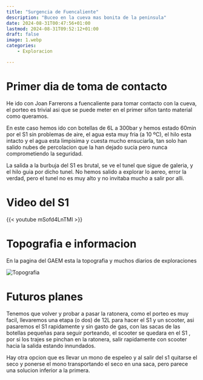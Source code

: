 ```yaml
---
title: "Surgencia de Fuencaliente"
description: "Buceo en la cueva mas bonita de la peninsula"
date: 2024-08-31T00:47:56+01:00
lastmod: 2024-08-31T09:52:12+01:00
draft: false
image: 1.webp
categories:
    - Exploracion

---
```



# Primer dia de toma de contacto

He ido con Joan Farrerons a fuencaliente para tomar contacto con la cueva, el porteo es trivial asi que se puede meter en el primer sifon tanto material como queramos.

En este caso hemos ido con botellas de 6L a 300bar y hemos estado 60min por el S1 sin problemas de aire, el agua esta muy fria (a 10 ºC), el hilo esta intacto y el agua esta limpisima y cuesta mucho ensuciarla, tan solo han salido nubes de percolacion que la han dejado sucia pero nunca comprometiendo la seguridad.

La salida a la burbuja del S1 es brutal, se ve el tunel que sigue de galeria, y el hilo guia por dicho tunel. No hemos salido a explorar lo aereo, error la verdad, pero el tunel no es muy alto y no invitaba mucho a salir por alli.

# Video del S1

{{< youtube mSofd4LnTMI >}}

# Topografia e informacion
En la pagina del GAEM esta la topografia y muchos diarios de exploraciones

![Topografia](2.jpg)



# Futuros planes

Tenemos que volver y probar a pasar la ratonera, como el porteo es muy facil, llevaremos una etapa (o dos) de 12L para hacer el S1 y un scooter, asi pasaremos el S1 rapidamente y sin gasto de gas, con las sacas de las botellas pequeñas para seguir porteando, el scooter se quedara en el S1 , por si los trajes se pinchan en la ratonera, salir rapidamente con scooter hacia la salida estando innundados.

Hay otra opcion que es llevar un mono de espeleo y al salir del s1 quitarse el seco y ponerse el mono transportando el seco en una saca, pero parece una solucion inferior a la primera.